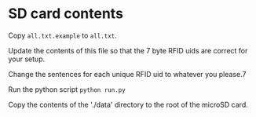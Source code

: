# SD card contents

Copy `all.txt.example` to `all.txt`.

Update the contents of this file so that the 7 byte RFID uids are correct for your setup.

Change the sentences for each unique RFID uid to whatever you please.7

Run the python script `python run.py`

Copy the contents of the './data' directory to the root of the microSD card.